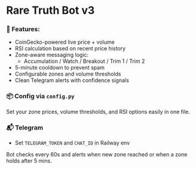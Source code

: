 # Rare Truth Bot v3

### 🎯 Features:
- CoinGecko-powered live price + volume
- RSI calculation based on recent price history
- Zone-aware messaging logic:
  - Accumulation / Watch / Breakout / Trim 1 / Trim 2
- 5-minute cooldown to prevent spam
- Configurable zones and volume thresholds
- Clean Telegram alerts with confidence signals

### 📦 Config via `config.py`
Set your zone prices, volume thresholds, and RSI options easily in one file.

### 📬 Telegram
- Set `TELEGRAM_TOKEN` and `CHAT_ID` in Railway env

Bot checks every 60s and alerts when new zone reached or when a zone holds after 5 mins.